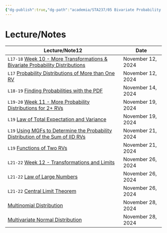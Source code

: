 ```yaml
---
{"dg-publish":true,"dg-path":"academia/STA237/05 Bivariate Probability Distributions/5 - Bivariate Probability Distributions.md","permalink":"/academia/sta-237/05-bivariate-probability-distributions/5-bivariate-probability-distributions/","tags":["#module","#university","stats"],"created":"2024-11-17T21:31:11.429-05:00","updated":"2024-12-06T07:39:40.000-05:00"}
---
```



# Lecture/Notes

<div><table class="dataview table-view-table"><thead class="table-view-thead"><tr class="table-view-tr-header"><th class="table-view-th"><span>Lecture/Note</span><span class="dataview small-text">12</span></th><th class="table-view-th"><span>Date</span></th></tr></thead><tbody class="table-view-tbody"><tr><td><span> <code class="code-styler-inline">L17-18</code> <a data-tooltip-position="top" aria-label="100 Academia/STA237/05 Bivariate Probability Distributions/Week 10 - More Transformations &amp; Bivariate Probability Distributions.md" data-href="100 Academia/STA237/05 Bivariate Probability Distributions/Week 10 - More Transformations &amp; Bivariate Probability Distributions.md" href="100 Academia/STA237/05 Bivariate Probability Distributions/Week 10 - More Transformations &amp; Bivariate Probability Distributions.md" class="internal-link" target="_blank" rel="noopener nofollow">Week 10 - More Transformations &amp; Bivariate Probability Distributions</a></span></td><td>November 12, 2024</td></tr><tr><td><span> <code class="code-styler-inline">L17</code> <a data-tooltip-position="top" aria-label="100 Academia/STA237/05 Bivariate Probability Distributions/Probability Distributions of More than One RV.md" data-href="100 Academia/STA237/05 Bivariate Probability Distributions/Probability Distributions of More than One RV.md" href="100 Academia/STA237/05 Bivariate Probability Distributions/Probability Distributions of More than One RV.md" class="internal-link" target="_blank" rel="noopener nofollow">Probability Distributions of More than One RV</a></span></td><td>November 12, 2024</td></tr><tr><td><span> <code class="code-styler-inline">L18-19</code> <a data-tooltip-position="top" aria-label="100 Academia/STA237/05 Bivariate Probability Distributions/Finding Probabilities with the PDF.md" data-href="100 Academia/STA237/05 Bivariate Probability Distributions/Finding Probabilities with the PDF.md" href="100 Academia/STA237/05 Bivariate Probability Distributions/Finding Probabilities with the PDF.md" class="internal-link" target="_blank" rel="noopener nofollow">Finding Probabilities with the PDF</a></span></td><td>November 14, 2024</td></tr><tr><td><span> <code class="code-styler-inline">L19-20</code> <a data-tooltip-position="top" aria-label="100 Academia/STA237/05 Bivariate Probability Distributions/Week 11 - More Probability Distributions for 2+ RVs.md" data-href="100 Academia/STA237/05 Bivariate Probability Distributions/Week 11 - More Probability Distributions for 2+ RVs.md" href="100 Academia/STA237/05 Bivariate Probability Distributions/Week 11 - More Probability Distributions for 2+ RVs.md" class="internal-link" target="_blank" rel="noopener nofollow">Week 11 - More Probability Distributions for 2+ RVs</a></span></td><td>November 19, 2024</td></tr><tr><td><span> <code class="code-styler-inline">L19</code> <a data-tooltip-position="top" aria-label="100 Academia/STA237/05 Bivariate Probability Distributions/Law of Total Expectation and Variance.md" data-href="100 Academia/STA237/05 Bivariate Probability Distributions/Law of Total Expectation and Variance.md" href="100 Academia/STA237/05 Bivariate Probability Distributions/Law of Total Expectation and Variance.md" class="internal-link" target="_blank" rel="noopener nofollow">Law of Total Expectation and Variance</a></span></td><td>November 19, 2024</td></tr><tr><td><span> <code class="code-styler-inline">L19</code> <a data-tooltip-position="top" aria-label="100 Academia/STA237/05 Bivariate Probability Distributions/Using MGFs to Determine the Probability Distribution of the Sum of IID RVs.md" data-href="100 Academia/STA237/05 Bivariate Probability Distributions/Using MGFs to Determine the Probability Distribution of the Sum of IID RVs.md" href="100 Academia/STA237/05 Bivariate Probability Distributions/Using MGFs to Determine the Probability Distribution of the Sum of IID RVs.md" class="internal-link" target="_blank" rel="noopener nofollow">Using MGFs to Determine the Probability Distribution of the Sum of IID RVs</a></span></td><td>November 21, 2024</td></tr><tr><td><span> <code class="code-styler-inline">L19</code> <a data-tooltip-position="top" aria-label="100 Academia/STA237/05 Bivariate Probability Distributions/Functions of Two RVs.md" data-href="100 Academia/STA237/05 Bivariate Probability Distributions/Functions of Two RVs.md" href="100 Academia/STA237/05 Bivariate Probability Distributions/Functions of Two RVs.md" class="internal-link" target="_blank" rel="noopener nofollow">Functions of Two RVs</a></span></td><td>November 21, 2024</td></tr><tr><td><span> <code class="code-styler-inline">L21-22</code> <a data-tooltip-position="top" aria-label="100 Academia/STA237/05 Bivariate Probability Distributions/Week 12 - Transformations and Limits.md" data-href="100 Academia/STA237/05 Bivariate Probability Distributions/Week 12 - Transformations and Limits.md" href="100 Academia/STA237/05 Bivariate Probability Distributions/Week 12 - Transformations and Limits.md" class="internal-link" target="_blank" rel="noopener nofollow">Week 12 - Transformations and Limits</a></span></td><td>November 26, 2024</td></tr><tr><td><span> <code class="code-styler-inline">L21-22</code> <a data-tooltip-position="top" aria-label="100 Academia/STA237/05 Bivariate Probability Distributions/Law of Large Numbers.md" data-href="100 Academia/STA237/05 Bivariate Probability Distributions/Law of Large Numbers.md" href="100 Academia/STA237/05 Bivariate Probability Distributions/Law of Large Numbers.md" class="internal-link" target="_blank" rel="noopener nofollow">Law of Large Numbers</a></span></td><td>November 26, 2024</td></tr><tr><td><span> <code class="code-styler-inline">L21-22</code> <a data-tooltip-position="top" aria-label="100 Academia/STA237/05 Bivariate Probability Distributions/Central Limit Theorem.md" data-href="100 Academia/STA237/05 Bivariate Probability Distributions/Central Limit Theorem.md" href="100 Academia/STA237/05 Bivariate Probability Distributions/Central Limit Theorem.md" class="internal-link" target="_blank" rel="noopener nofollow">Central Limit Theorem</a></span></td><td>November 26, 2024</td></tr><tr><td><span><a data-tooltip-position="top" aria-label="100 Academia/STA237/05 Bivariate Probability Distributions/Multinomial Distribution.md" data-href="100 Academia/STA237/05 Bivariate Probability Distributions/Multinomial Distribution.md" href="100 Academia/STA237/05 Bivariate Probability Distributions/Multinomial Distribution.md" class="internal-link" target="_blank" rel="noopener nofollow">Multinomial Distribution</a></span></td><td>November 28, 2024</td></tr><tr><td><span><a data-tooltip-position="top" aria-label="100 Academia/STA237/05 Bivariate Probability Distributions/Multivariate Normal Distribution.md" data-href="100 Academia/STA237/05 Bivariate Probability Distributions/Multivariate Normal Distribution.md" href="100 Academia/STA237/05 Bivariate Probability Distributions/Multivariate Normal Distribution.md" class="internal-link" target="_blank" rel="noopener nofollow">Multivariate Normal Distribution</a></span></td><td>November 28, 2024</td></tr></tbody></table></div>
